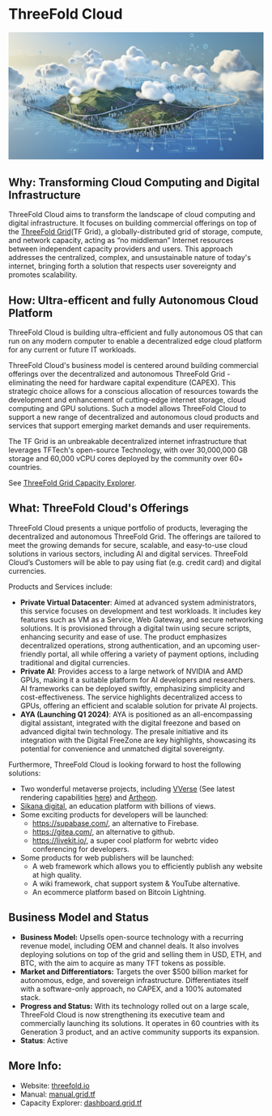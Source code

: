 # ThreeFold Cloud

![](img/threefold_cloud.png)

## Why: Transforming Cloud Computing and Digital Infrastructure

ThreeFold Cloud aims to transform the landscape of cloud computing and digital infrastructure. It focuses on building commercial offerings on top of the [ThreeFold Grid](https://dashboard.grid.tf/explorer/statistics)(TF Grid), a globally-distributed grid of storage, compute, and network capacity, acting as “no middleman” Internet resources between independent capacity providers and users. This approach addresses the centralized, complex, and unsustainable nature of today's internet, bringing forth a solution that respects user sovereignty and promotes scalability.

## How: Ultra-efficent and fully Autonomous Cloud Platform

ThreeFold Cloud is building ultra-efficient and fully autonomous OS that can run on any modern computer to enable a decentralized edge cloud platform for any current or future IT workloads.

ThreeFold Cloud's business model is centered around building commercial offerings over the decentralized and autonomous ThreeFold Grid - eliminating the need for hardware capital expenditure (CAPEX). This strategic choice allows for a conscious allocation of resources towards the development and enhancement of cutting-edge internet storage, cloud computing and GPU solutions. Such a model allows ThreeFold Cloud to support a new range of decentralized and autonomous cloud products and services that support emerging market demands and user requirements. 

The TF Grid is an unbreakable decentralized internet infrastructure that leverages TFTech's open-source Technology, with over 30,000,000 GB storage and 60,000 vCPU cores deployed by the community over 60+ countries. 

See [ThreeFold Grid Capacity Explorer](https://dashboard.grid.tf/explorer/statistics). 

## What: ThreeFold Cloud's Offerings

ThreeFold Cloud presents a unique portfolio of products, leveraging the decentralized and autonomous ThreeFold Grid. The offerings are tailored to meet the growing demands for secure, scalable, and easy-to-use cloud solutions in various sectors, including AI and digital services. ThreeFold Cloud’s Customers will be able to pay using fiat (e.g. credit card) and digital currencies. 

Products and Services include: 

- **Private Virtual Datacenter**: Aimed at advanced system administrators, this service focuses on development and test workloads. It includes key features such as VM as a Service, Web Gateway, and secure networking solutions. It is provisioned through a digital twin using secure scripts, enhancing security and ease of use. The product emphasizes decentralized operations, strong authentication, and an upcoming user-friendly portal, all while offering a variety of payment options, including traditional and digital currencies.
- **Private AI**: Provides access to a large network of NVIDIA and AMD GPUs, making it a suitable platform for AI developers and researchers. AI frameworks can be deployed swiftly, emphasizing simplicity and cost-effectiveness. The service highlights decentralized access to GPUs, offering an efficient and scalable solution for private AI projects.
- **AYA (Launching Q1 2024)**: AYA is positioned as an all-encompassing digital assistant, integrated with the digital freezone and based on advanced digital twin technology. The presale initiative and its integration with the Digital FreeZone are key highlights, showcasing its potential for convenience and unmatched digital sovereignty.

Furthermore, ThreeFold Cloud is looking forward to host the following solutions:
- Two wonderful metaverse projects, including [VVerse](https://www.vverse.co/) (See latest rendering capabilities [here](https://vimeo.com/888463280/1cd23bf165?share=copy)) and [Artheon](https://threefold.io/partners/artheon/).  
- [Sikana digital](sikana.tv), an education platform with billions of views. 
- Some exciting products for developers will be launched:
  - https://supabase.com/, an alternative to Firebase.
  - https://gitea.com/, an alternative to github.
  - https://livekit.io/, a super cool platform for webrtc video conferencing for developers.
- Some products for web publishers will be launched:
  - A web framework which allows you to efficiently publish any website at high quality.
  - A wiki framework, chat support system & YouTube alternative.
  - An ecommerce platform based on Bitcoin Lightning.

## Business Model and Status  

- **Business Model:** Upsells open-source technology with a recurring revenue model, including OEM and channel deals. It also involves deploying solutions on top of the grid and selling them in USD, ETH, and BTC, with the aim to acquire as many TFT tokens as possible.
- **Market and Differentiators:** Targets the over $500 billion market for autonomous, edge, and sovereign infrastructure. Differentiates itself with a software-only approach, no CAPEX, and a 100% automated stack.
- **Progress and Status:** With its technology rolled out on a large scale, ThreeFold Cloud is now strengthening its executive team and commercially launching its solutions. It operates in 60 countries with its Generation 3 product, and an active community supports its expansion.
- **Status**: Active


## More Info:

- Website: [threefold.io](https://threefold.io)<br/>
- Manual: [manual.grid.tf](https://manual.grid.tf)<br/>
- Capacity Explorer: [dashboard.grid.tf](https://dashboard.grid.tf/explorer/statistics)

